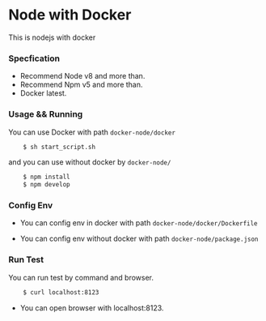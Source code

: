 # Node with Docker

This is nodejs with docker

### Specfication

- Recommend Node v8 and more than.
- Recommend Npm  v5 and more than.
- Docker latest.

### Usage && Running

You can use Docker with path `docker-node/docker`

```sh
    $ sh start_script.sh
```

and you can use without docker by `docker-node/`

```sh
    $ npm install
    $ npm develop
```

### Config Env

- You can config env in docker with path `docker-node/docker/Dockerfile`

- You can config env without docker with path `docker-node/package.json`

### Run Test

You can run test by command and browser.

```sh
    $ curl localhost:8123
```

- You can open browser with localhost:8123.
